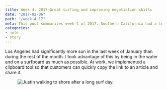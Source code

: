 ```yaml
---
title: Week 4, 2017—Great surfing and improving negotiation skills
date: "2017-02-06"
path: "/week-4-17"
meta: This post summarizes week 4 of 2017. Southern California had a lot of good surfing
categories:
- note
- story
---
```


Los Angeles had significantly more sun in the last week of January than during the rest of the month. I took advantage of this by being in the water and on a surfboard as much as possible. At work, we implemented a clipboard tool so that customers can quickly copy the link to an article and share it.

<figure>
  <img src="https://yowainwright.imgix.net/wk-4/justin-walking-to-shore.jpg?w=800&h=800&crop=focalpoint&auto=format" alt="Justin walking to shore after a long surf day." />
</figure>
